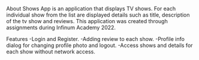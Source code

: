 About
Shows App is an application that displays TV shows. 
For each individual show from the list are displayed details such as title, description of the tv show and reviews.
Тhis application was created through assignments during Infinum Academy 2022. 

Features
-Login and Register.
-Adding review to each show.
-Profile info dialog for changing profile photo and logout.
-Access shows and details for each show without network access.